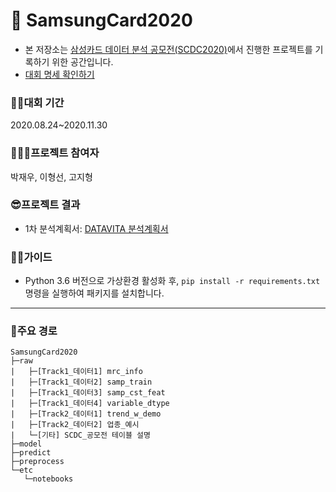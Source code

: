 # 🏦 SamsungCard2020
- 본 저장소는 [삼성카드 데이터 분석 공모전(SCDC2020)](https://www.samsungcard.com/personal/notice/news/UHPPCC0248M0.jsp?itgBlbdSn=5203&chnlDv=01&itgBlbdTpDvc=01)에서 진행한 프로젝트를 기록하기 위한 공간입니다.
- [대회 명세 확인하기](https://github.com/iloveslowfood/SamsungCard2020/blob/master/SCDC_INFORMATION.pdf)
### 🏃‍♂️대회 기간
2020.08.24~2020.11.30

### 👩‍👧‍👧프로젝트 참여자
박재우, 이형선, 고지형

### 😎프로젝트 결과
- 1차 분석계획서: [DATAVITA 분석계획서](https://github.com/iloveslowfood/SamsungCard2020/blob/master/ppt/%EB%B6%84%EC%84%9D%EA%B3%84%ED%9A%8D%EC%84%9C_DATAVITA.pdf)

### 🐱‍👤가이드
- Python 3.6 버전으로 가상환경 활성화 후, `pip install -r requirements.txt` 명령을 실행하여 패키지를 설치합니다.
---
### 👀주요 경로
```
SamsungCard2020
├─raw
|   ├─[Track1_데이터1] mrc_info
|   ├─[Track1_데이터2] samp_train
|   ├─[Track1_데이터3] samp_cst_feat
|   ├─[Track1_데이터4] variable_dtype
|   ├─[Track2_데이터1] trend_w_demo
|   ├─[Track2_데이터2] 업종_예시
|   └─[기타] SCDC_공모전 테이블 설명
├─model
├─predict
├─preprocess
└─etc
   └─notebooks
```
